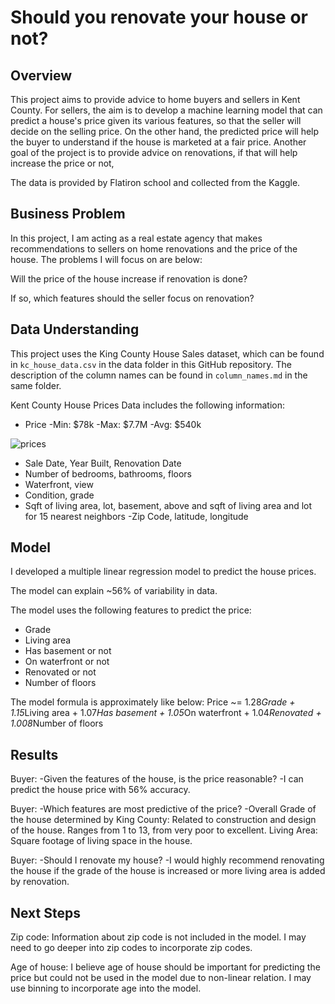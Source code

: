 # Should you renovate your house or not?

## Overview

This project aims to provide advice to home buyers and sellers in Kent County. For sellers, the aim is to develop a machine learning model that can predict a house's price given its various features, so that the seller will decide on the selling price. On the other hand, the predicted price will help the buyer to understand if the house is marketed at a fair price. Another goal of the project is to provide advice on renovations, if that will help increase the price or not,

The data is provided by Flatiron school and collected from the Kaggle. 


## Business Problem

In this project, I am acting as a real estate agency that makes recommendations to sellers on home renovations and the price of the house. The problems I will focus on are below:

Will the price of the house increase if renovation is done?

If so, which features should the seller focus on renovation?


## Data Understanding

This project uses the King County House Sales dataset, which can be found in  `kc_house_data.csv` in the data folder in this GitHub repository. The description of the column names can be found in `column_names.md` in the same folder. 

Kent County House Prices Data includes the following information:

- Price
  -Min: $78k
  -Max: $7.7M
  -Avg: $540k
  
![prices](https://raw.githubusercontent.com/nxbisgin/phase-2-project-Kent-County-House-Price-Prediction-Linear-Regression/main/prices.png)
  

- Sale Date, Year Built, Renovation Date
- Number of bedrooms, bathrooms, floors
- Waterfront, view
- Condition, grade
- Sqft of living area, lot, basement, above and sqft of living area and lot for 15 nearest neighbors
-Zip Code, latitude, longitude




## Model

I developed a multiple linear regression model to predict the house prices.

The model can explain ~56% of variability in data.

The model uses the following features to predict the price:
* Grade
* Living area
* Has basement or not
* On waterfront or not
* Renovated or not
* Number of floors

The model formula is approximately like below:
Price ~=   1.28*Grade + 1.15*Living area + 1.07*Has basement + 1.05*On waterfront + 1.04*Renovated + 1.008*Number of floors


## Results


Buyer:
-Given the features of the house, is the price reasonable?
-I can predict the house price with 56% accuracy.

Buyer:
-Which features are most predictive of the price?
-Overall Grade of the house determined by King County: Related to construction and design of the house. Ranges from 1 to 13, from very poor to excellent.
Living Area: Square footage of living space in the house.

Buyer:
-Should I renovate my house?
-I would highly recommend renovating the house if the grade of the house is increased or more living area is added by renovation.


## Next Steps

Zip code: Information about zip code is not included in the model. I may need to go deeper into zip codes to incorporate zip codes.

Age of house: I believe age of house should be important for predicting the price but could not be used in the model due to non-linear relation. I may use binning to incorporate age into the model.



